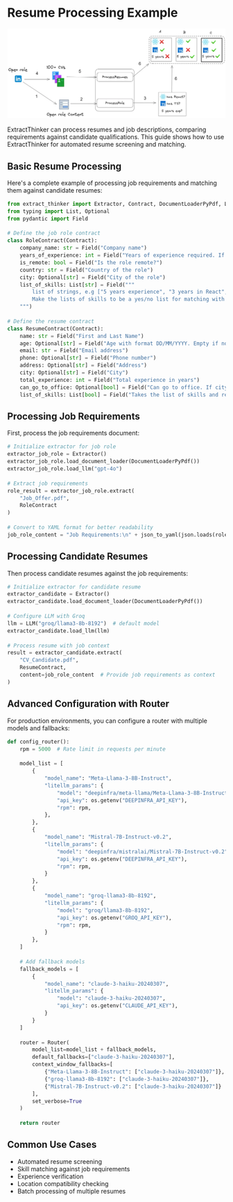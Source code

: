 # Resume Processing Example

<div align="center">
	<img src="../../assets/resume_image.png" alt="Resume Processing">
</div>

ExtractThinker can process resumes and job descriptions, comparing requirements against candidate qualifications. This guide shows how to use ExtractThinker for automated resume screening and matching.

## Basic Resume Processing

Here's a complete example of processing job requirements and matching them against candidate resumes:

```python
from extract_thinker import Extractor, Contract, DocumentLoaderPyPdf, LLM
from typing import List, Optional
from pydantic import Field

# Define the job role contract
class RoleContract(Contract):
    company_name: str = Field("Company name")
    years_of_experience: int = Field("Years of experience required. If not mention, calculate with start date and end date")
    is_remote: bool = Field("Is the role remote?")
    country: str = Field("Country of the role")
    city: Optional[str] = Field("City of the role")
    list_of_skills: List[str] = Field("""
        list of strings, e.g ["5 years experience", "3 years in React", "Typescript"]
        Make the lists of skills to be a yes/no list for matching with candidates
    """)

# Define the resume contract
class ResumeContract(Contract):
    name: str = Field("First and Last Name")
    age: Optional[str] = Field("Age with format DD/MM/YYYY. Empty if not available")
    email: str = Field("Email address")
    phone: Optional[str] = Field("Phone number")
    address: Optional[str] = Field("Address")
    city: Optional[str] = Field("City")
    total_experience: int = Field("Total experience in years")
    can_go_to_office: Optional[bool] = Field("Can go to office. If city/location is not provider, is false. If is the same city, is true")
    list_of_skills: List[bool] = Field("Takes the list of skills and returns a list of true/false, if the candidate has that skill")
```

## Processing Job Requirements

First, process the job requirements document:

```python
# Initialize extractor for job role
extractor_job_role = Extractor()
extractor_job_role.load_document_loader(DocumentLoaderPyPdf())
extractor_job_role.load_llm("gpt-4o")

# Extract job requirements
role_result = extractor_job_role.extract(
    "Job_Offer.pdf", 
    RoleContract
)

# Convert to YAML format for better readability
job_role_content = "Job Requirements:\n" + json_to_yaml(json.loads(role_result.json()))
```

## Processing Candidate Resumes

Then process candidate resumes against the job requirements:

```python
# Initialize extractor for candidate resume
extractor_candidate = Extractor()
extractor_candidate.load_document_loader(DocumentLoaderPyPdf())

# Configure LLM with Groq
llm = LLM("groq/llama3-8b-8192")  # default model
extractor_candidate.load_llm(llm)

# Process resume with job context
result = extractor_candidate.extract(
    "CV_Candidate.pdf",
    ResumeContract,
    content=job_role_content  # Provide job requirements as context
)
```

## Advanced Configuration with Router

For production environments, you can configure a router with multiple models and fallbacks:

```python
def config_router():
    rpm = 5000  # Rate limit in requests per minute

    model_list = [
        {
            "model_name": "Meta-Llama-3-8B-Instruct",
            "litellm_params": {
                "model": "deepinfra/meta-llama/Meta-Llama-3-8B-Instruct",
                "api_key": os.getenv("DEEPINFRA_API_KEY"),
                "rpm": rpm,
            },
        },
        {
            "model_name": "Mistral-7B-Instruct-v0.2",
            "litellm_params": {
                "model": "deepinfra/mistralai/Mistral-7B-Instruct-v0.2",
                "api_key": os.getenv("DEEPINFRA_API_KEY"),
                "rpm": rpm,
            }
        },
        {
            "model_name": "groq-llama3-8b-8192",
            "litellm_params": {
                "model": "groq/llama3-8b-8192",
                "api_key": os.getenv("GROQ_API_KEY"),
                "rpm": rpm,
            }
        },
    ]

    # Add fallback models
    fallback_models = [
        {
            "model_name": "claude-3-haiku-20240307",
            "litellm_params": {
                "model": "claude-3-haiku-20240307",
                "api_key": os.getenv("CLAUDE_API_KEY"),
            }
        }
    ]

    router = Router(
        model_list=model_list + fallback_models,
        default_fallbacks=["claude-3-haiku-20240307"],
        context_window_fallbacks=[
            {"Meta-Llama-3-8B-Instruct": ["claude-3-haiku-20240307"]},
            {"groq-llama3-8b-8192": ["claude-3-haiku-20240307"]},
            {"Mistral-7B-Instruct-v0.2": ["claude-3-haiku-20240307"]}
        ],
        set_verbose=True
    )

    return router
```

## Common Use Cases

- Automated resume screening
- Skill matching against job requirements
- Experience verification
- Location compatibility checking
- Batch processing of multiple resumes